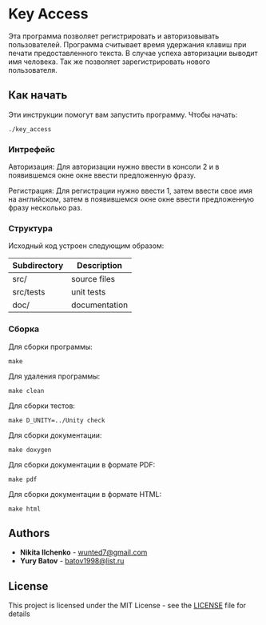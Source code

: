 # Key Access
Эта программа позволяет регистрировать и авторизовывать пользователей. Программа считывает время удержания клавиш при печати предоставленного текста. В случае успеха авторизации выводит имя человека. Так же позволяет зарегистрировать нового пользователя.

## Как начать
Эти инструкции помогут вам запустить программу.
Чтобы начать:
````
./key_access
````
### Интрефейс
Авторизация:
Для авторизации нужно ввести в консоли 2 и в появившемся окне окне ввести предложенную фразу.

Регистрация:
Для регистрации нужно ввести 1, затем ввести свое имя на английском, затем в появившемся окне окне ввести предложенную фразу несколько раз.

### Структура
Исходный код устроен следующим образом:

Subdirectory | Description
-------------|-------------------
src/         | source files
src/tests    | unit tests
doc/         | documentation

### Сборка
Для сборки программы:
````
make
````
Для удаления программы:
````
make clean
````
Для сборки тестов:
````
make D_UNITY=../Unity check
````
Для сборки документации:
````
make doxygen
````
Для сборки документации в формате PDF:
````
make pdf
````
Для сборки документации в формате HTML:
````
make html
````

## Authors
* **Nikita Ilchenko**  - wunted7@gmail.com
* **Yury Batov**  - batov1998@list.ru

## License
This project is licensed under the MIT License - see the [LICENSE](LICENSE) file for details
